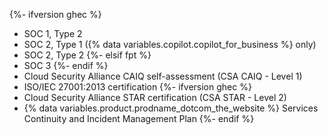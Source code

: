 {%- ifversion ghec %}
* SOC 1, Type 2
* SOC 2, Type 1 ({% data variables.copilot.copilot_for_business %} only)
* SOC 2, Type 2
{%- elsif fpt %}
* SOC 3
{%- endif %}
* Cloud Security Alliance CAIQ self-assessment (CSA CAIQ - Level 1)
* ISO/IEC 27001:2013 certification
{%- ifversion ghec %}
* Cloud Security Alliance STAR certification (CSA STAR - Level 2)
* {% data variables.product.prodname_dotcom_the_website %} Services Continuity and Incident Management Plan
{%- endif %}
